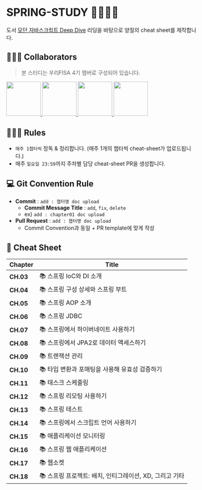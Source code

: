 # SPRING-STUDY 🦁🏊🏻‍♀️

도서 [모던 자바스크립트 Deep Dive](http://www.yes24.com/Product/Goods/92742567) 리딩을 바탕으로 양질의 cheat sheet를 제작합니다.

## 🏄🏻‍♂️ Collaborators

> 본 스터디는 우리FISA 4기 멤버로 구성되어 있습니다.

<p>
<a href="https://github.com/ryuseunghan">
    <img src="https://github.com/ryuseunghan.png" width="90">
</a>
<a href="https://github.com/icebear0111">
    <img src="https://github.com/icebear0111.png" width="90">
</a>
<a href="https://github.com/YoungjaeRo">
    <img src="https://github.com/YoungjaeRo.png" width="90">
</a>
<a href="https://github.com/mango0422">
    <img src="https://github.com/mango0422.png" width="90">
</a>
</p>


## 🏊🏻‍♀️ Rules

- `매주 1챕터씩` 정독 & 정리합니다. (매주 1개의 챕터씩 cheat-sheet가 업로드됩니다.)
- 매주 `일요일 23:59`까지 주차별 담당 cheat-sheet PR을 생성합니다.

## 💻 Git Convention Rule

- **Commit** : `add : 챕터명 doc upload`
    - **Commit Message Title** : `add`, `fix`, `delete`
    - ex) `add : chapter01 doc upload`
- **Pull Request** : `add : 챕터명 doc upload`
    - Commit Convention과 동일 + PR template에 맞게 작성
 
## 📎 Cheat Sheet

| **Chapter** | **Title** |
| --- | --- |
| **CH.03** | 📚 스프링 IoC와 DI 소개 |
| **CH.04** | 📚 스프링 구성 상세와 스프링 부트 |
| **CH.05** | 📚 스프링 AOP 소개 |
| **CH.06** | 📚 스프링 JDBC |
| **CH.07** | 📚 스프링에서 하이버네이트 사용하기 |
| **CH.08** | 📚 스프링에서 JPA2로 데이터 액세스하기 |
| **CH.09** | 📚 트랜잭션 관리 |
| **CH.10** | 📚 타입 변환과 포매팅을 사용해 유효성 검증하기 |
| **CH.11** | 📚 태스크 스케줄링 |
| **CH.12** | 📚 스프링 리모팅 사용하기 |
| **CH.13** | 📚 스프링 테스트 |
| **CH.14** | 📚 스프링에서 스크립트 언어 사용하기 |
| **CH.15** | 📚 애플리케이션 모니터링 |
| **CH.16** | 📚 스프링 웹 애플리케이션 |
| **CH.17** | 📚 웹소켓 |
| **CH.18** | 📚 스프링 프로젝트: 배치, 인티그레이션, XD, 그리고 기타 |

